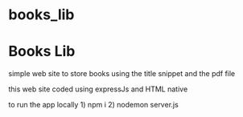 # books_lib
<h1>Books Lib</h1>
<p>simple web site to store books using the title snippet and the pdf file</p>
<p>this web site coded using expressJs and HTML native </p>
to run the app locally 
1) npm i
2) nodemon server.js
